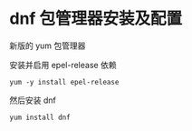 # dnf 包管理器安装及配置

新版的 yum 包管理器

安装并启用 epel-release 依赖
```shell
yum -y install epel-release
```

然后安装 dnf
```shell
yum install dnf
```